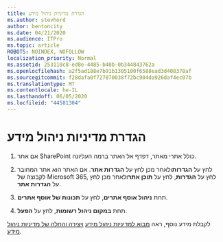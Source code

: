 ```yaml
---
title: הגדרת מדיניות ניהול מידע
ms.author: stevhord
author: bentoncity
ms.date: 04/21/2020
ms.audience: ITPro
ms.topic: article
ROBOTS: NOINDEX, NOFOLLOW
localization_priority: Normal
ms.assetid: 253110c8-ed8e-4485-b40b-0b344843762a
ms.openlocfilehash: a2f5ad188e7b91b1305100f6588ead3d408378af
ms.sourcegitcommit: f28dafa0f727870038f72bc904da926daf4ec07b
ms.translationtype: MT
ms.contentlocale: he-IL
ms.lasthandoff: 06/05/2020
ms.locfileid: "44581304"
---
```

# <a name="set-up-information-management-policies"></a>הגדרת מדיניות ניהול מידע

1. אם אתר SharePoint כולל אתרי מאתר, דפדף אל האתר ברמה העליונה.
    
2. לחץ על **הגדרות**ולאחר מכן לחץ על **הגדרות אתר**. אם האתר הוא אתר המחובר לקבוצה של Microsoft 365, לחץ על **הגדרות**, לחץ על **תוכן אתר**ולאחר מכן לחץ על **הגדרות אתר**.
    
3. תחת **ניהול אוסף אתרים**, לחץ על **תכונות של אוסף אתרים**.
    
4. תחת **במקום ניהול רשומות**, לחץ על **הפעל**.
    
לקבלת מידע נוסף, ראה [מבוא למדיניות ניהול מידע](https://go.microsoft.com/fwlink/?linkid=404239) [ויצירה והחלה של מדיניות ניהול מידע](https://go.microsoft.com/fwlink/?linkid=2003916).
  

